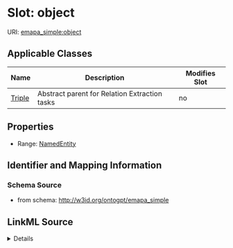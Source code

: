 

# Slot: object

URI: [emapa_simple:object](http://w3id.org/ontogpt/emapa_simpleobject)



<!-- no inheritance hierarchy -->





## Applicable Classes

| Name | Description | Modifies Slot |
| --- | --- | --- |
| [Triple](Triple.md) | Abstract parent for Relation Extraction tasks |  no  |







## Properties

* Range: [NamedEntity](NamedEntity.md)





## Identifier and Mapping Information







### Schema Source


* from schema: http://w3id.org/ontogpt/emapa_simple




## LinkML Source

<details>
```yaml
name: object
from_schema: http://w3id.org/ontogpt/emapa_simple
rank: 1000
alias: object
owner: Triple
domain_of:
- Triple
range: NamedEntity

```
</details>
